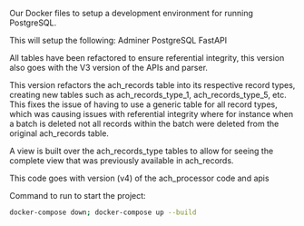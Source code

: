Our Docker files to setup a development environment for running PostgreSQL. 

This will setup the following:
Adminer
PostgreSQL
FastAPI

All tables have been refactored to ensure referential integrity, this version also goes with the V3 version of the APIs and parser.

This version refactors the ach_records table into its respective record types, creating new tables such as ach_records_type_1, ach_records_type_5, etc. This fixes the issue of having to use a generic table for all record types, which was causing issues with referential integrity where for instance when a batch is deleted not all records within the batch were deleted from the original ach_records table.

A view is built over the ach_records_type tables to allow for seeing the complete view that was previously available in ach_records.

This code goes with version (v4) of the ach_processor code and apis

Command to run to start the project:
```bash
docker-compose down; docker-compose up --build
```